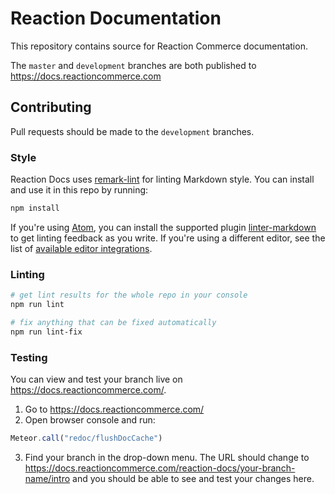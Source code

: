 # Reaction Documentation

This repository contains source for Reaction Commerce documentation.

The `master` and `development` branches are both published to <https://docs.reactioncommerce.com>

## Contributing

Pull requests should be made to the `development` branches.

### Style

Reaction Docs uses [remark-lint](https://github.com/wooorm/remark-lint) for linting Markdown style. You can install and use it in this repo by running:

```sh
npm install
```

If you're using [Atom](https://atom.io), you can install the supported plugin [linter-markdown](https://atom.io/packages/linter-markdown) to get linting feedback as you write. If you're using a different editor, see the list of [available editor integrations](https://github.com/wooorm/remark-lint#editor-integrations).

### Linting

```sh
# get lint results for the whole repo in your console
npm run lint

# fix anything that can be fixed automatically
npm run lint-fix
```

### Testing

You can view and test your branch live on <https://docs.reactioncommerce.com/>.

1.  Go to <https://docs.reactioncommerce.com/>
2.  Open browser console and run:

```js
Meteor.call("redoc/flushDocCache")
```

3.  Find your branch in the drop-down menu. The URL should change to <https://docs.reactioncommerce.com/reaction-docs/your-branch-name/intro> and you should be able to see and test your changes here.
